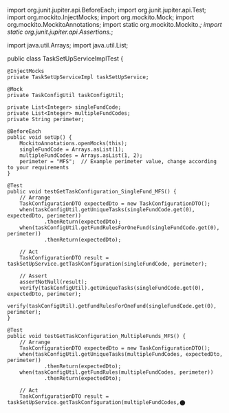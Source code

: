 import org.junit.jupiter.api.BeforeEach;
import org.junit.jupiter.api.Test;
import org.mockito.InjectMocks;
import org.mockito.Mock;
import org.mockito.MockitoAnnotations;
import static org.mockito.Mockito.*;
import static org.junit.jupiter.api.Assertions.*;

import java.util.Arrays;
import java.util.List;

public class TaskSetUpServiceImplTest {

    @InjectMocks
    private TaskSetUpServiceImpl taskSetUpService;

    @Mock
    private TaskConfigUtil taskConfigUtil;

    private List<Integer> singleFundCode;
    private List<Integer> multipleFundCodes;
    private String perimeter;

    @BeforeEach
    public void setUp() {
        MockitoAnnotations.openMocks(this);
        singleFundCode = Arrays.asList(1);
        multipleFundCodes = Arrays.asList(1, 2);
        perimeter = "MFS";  // Example perimeter value, change according to your requirements
    }

    @Test
    public void testGetTaskConfiguration_SingleFund_MFS() {
        // Arrange
        TaskConfigurationDTO expectedDto = new TaskConfigurationDTO();
        when(taskConfigUtil.getUniqueTasks(singleFundCode.get(0), expectedDto, perimeter))
                .thenReturn(expectedDto);
        when(taskConfigUtil.getFundRulesForOneFund(singleFundCode.get(0), perimeter))
                .thenReturn(expectedDto);

        // Act
        TaskConfigurationDTO result = taskSetUpService.getTaskConfiguration(singleFundCode, perimeter);

        // Assert
        assertNotNull(result);
        verify(taskConfigUtil).getUniqueTasks(singleFundCode.get(0), expectedDto, perimeter);
        verify(taskConfigUtil).getFundRulesForOneFund(singleFundCode.get(0), perimeter);
    }

    @Test
    public void testGetTaskConfiguration_MultipleFunds_MFS() {
        // Arrange
        TaskConfigurationDTO expectedDto = new TaskConfigurationDTO();
        when(taskConfigUtil.getUniqueTasks(multipleFundCodes, expectedDto, perimeter))
                .thenReturn(expectedDto);
        when(taskConfigUtil.getFundRules(multipleFundCodes, perimeter))
                .thenReturn(expectedDto);

        // Act
        TaskConfigurationDTO result = taskSetUpService.getTaskConfiguration(multipleFundCodes,​⬤